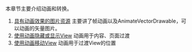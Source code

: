 本章节主要介绍动画和转换。

1. [具有动画效果的图片资源](具有动画效果的图片资源.md)  主要讲了帧动画以及AnimateVectorDrawable，可以动画的矢量图片。  
2. [使用动画隐藏或显示View](使用动画隐藏或显示View.md)  动画用于内容、页面过渡
3. [使用动画移动View](使用动画移动View.md) 动画用于过渡View的位置